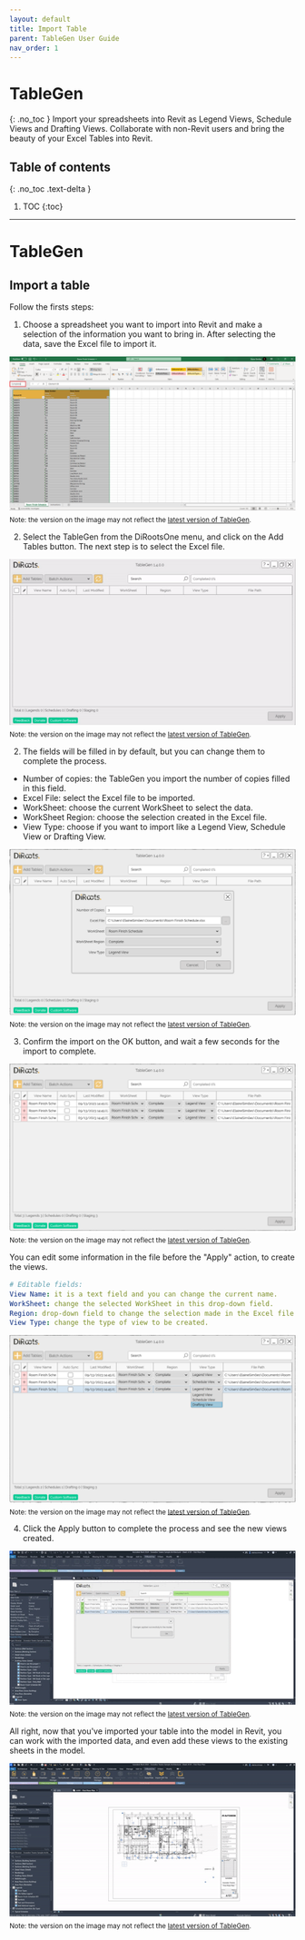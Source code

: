 ```yaml
---
layout: default
title: Import Table
parent: TableGen User Guide
nav_order: 1
---
```


# TableGen
{: .no_toc }
Import your spreadsheets into Revit as Legend Views, Schedule Views and Drafting Views.
Collaborate with non-Revit users and bring the beauty of your Excel Tables into Revit.

## Table of contents
{: .no_toc .text-delta }

1. TOC
{:toc}

---

# TableGen

## Import a table

Follow the firsts steps:

1. Choose a spreadsheet you want to import into Revit and make a selection of the information you want to bring in.
After selecting the data, save the Excel file to import it.

![TableGen selecting data to import](../../assets\images\TableGen\TG-PrepareSheet.png)  
<sub>Note: the version on the image may not reflect the [latest version of TableGen](https://diroots.com/revit-plugins/excel-to-revit-as-drafting-legend-and-schedule-views-with-tablegen/).</sub>

2. Select the TableGen from the DiRootsOne menu, and click on the Add Tables button. The next step is to select the Excel file.

![TableGen add tables](../../assets\images\TableGen\TG-AddTable.gif)  
<sub>Note: the version on the image may not reflect the [latest version of TableGen](https://diroots.com/revit-plugins/excel-to-revit-as-drafting-legend-and-schedule-views-with-tablegen/).</sub>

2. The fields will be filled in by default, but you can change them to complete the process. 

- Number of copies: the TableGen you import the number of copies filled in this field.
- Excel File: select the Excel file to be imported.
- WorkSheet: choose the current WorkSheet to select the data.
- WorkSheet Region: choose the selection created in the Excel file.
- View Type: choose if you want to import like a Legend View, Schedule View or Drafting View.

![TableGen complete fields](../../assets\images\TableGen\TG-CompleteFields.png)  
<sub>Note: the version on the image may not reflect the [latest version of TableGen](https://diroots.com/revit-plugins/excel-to-revit-as-drafting-legend-and-schedule-views-with-tablegen/).</sub>

3. Confirm the import on the OK button, and wait a few seconds for the import to complete.

![TableGen file imported](../../assets\images\TableGen\TG-FileImported.png)  
<sub>Note: the version on the image may not reflect the [latest version of TableGen](https://diroots.com/revit-plugins/excel-to-revit-as-drafting-legend-and-schedule-views-with-tablegen/).</sub>

You can edit some information in the file before the "Apply" action, to create the views.

```yaml
# Editable fields:  
View Name: it is a text field and you can change the current name.
WorkSheet: change the selected WorkSheet in this drop-down field.
Region: drop-down field to change the selection made in the Excel file.
View Type: change the type of view to be created.
```

![TableGen edit file](../../assets\images\TableGen\TG-EditFile.png)  
<sub>Note: the version on the image may not reflect the [latest version of TableGen](https://diroots.com/revit-plugins/excel-to-revit-as-drafting-legend-and-schedule-views-with-tablegen/).</sub>

4. Click the Apply button to complete the process and see the new views created.

![TableGen create views](../../assets\images\TableGen\TG-ApplyTable.gif)  
<sub>Note: the version on the image may not reflect the [latest version of TableGen](https://diroots.com/revit-plugins/excel-to-revit-as-drafting-legend-and-schedule-views-with-tablegen/).</sub>

All right, now that you've imported your table into the model in Revit, you can work with the imported data, and even add these views to the existing sheets in the model.

![TableGen add table to sheets](../../assets\images\TableGen\TG-AddToSheet.gif)  
<sub>Note: the version on the image may not reflect the [latest version of TableGen](https://diroots.com/revit-plugins/excel-to-revit-as-drafting-legend-and-schedule-views-with-tablegen/).</sub>
